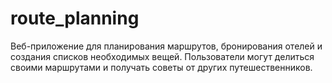 # route_planning
Веб-приложение для планирования маршрутов, бронирования отелей и создания списков необходимых вещей. Пользователи могут делиться своими маршрутами и получать советы от других путешественников.
